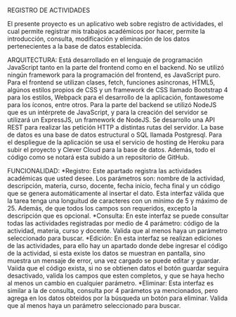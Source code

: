 REGISTRO DE ACTIVIDADES

El presente proyecto es un aplicativo web sobre registro de actividades, el cual permite registrar mis trabajos académicos por hacer, permite la introducción, consulta, modificación y eliminación de los datos pertenecientes a la base de datos establecida.

ARQUITECTURA:
  Está desarrollado en el lenguaje de programación JavaScript tanto en la parte del frontend como en el backend. No se utilizó ningún framework para la programación del frontend, es JavaScript puro.
  Para el frontend se utilizan clases, fetch, funciones asíncronas, HTML5, algúnos estilos propios de CSS y un framework de CSS llamado Bootstrap 4 para los estilos, Webpack para el desarrollo de la aplicación, fontawesome para los íconos, entre otros.
  Para la parte del backend se utilizó NodeJS que es un intérprete de JavaScript, y para la creación del servidor se utilizará un ExpressJS, un framework de NodeJS. Se desarrollo una API REST para realizar las petición HTTP a distintas rutas del servidor.
  La base de datos es una base de datos estructural o SQL llamada Postgresql.
  Para el despliegue de la aplicación se usa el servicio de hosting de Heroku para subir el proyecto y Clever Cloud para la base de datos.
  Además, todo el código como se notará esta subido a un repositorio de GitHub.
  
FUNCIONALIDAD:
  *Registro:
      Este apartado registra las actividades académicas que usted desee. Los parámetros son: nombre de la actividad, descripción, materia, curso, docente, fecha inicio, fecha final y un código que se genera automáticamente al insertar el dato.
      Esta interfaz válida que la tarea tenga una longuitud de caracteres con un mínimo de 5 y máximo de 25. Además, de que todos los campos son requeridos, excepto la descripción que es opcional.
  *Consulta:
      En este interfaz se puede consultar todas las actividades registradas por medio de 4 parámetro: código de la actividad, materia, curso y docente.
      Valida que al menos haya un parámetro seleccionado para buscar.
  *Edición:
      En esta interfaz se realizan ediciones de las actividades, para ello hay un apartado donde debe ingresar el código de la actividad, si esta existe los datos se muestran en pantalla, sino muestra un mensaje de error, una vez cargado se puede editar y guardar.
      Vaiida que el código exista, si no se obtienen datos el botón guardar seguira desactivado, valida los campos que esten completos, y que se haya hecho al menos un cambio en cualquier parámetro.
  *Eliminar:
    Esta interfaz es similar a la de consulta, consulta por 4 parámetos ya mencionados, pero agrega en los datos obteidos por la búsqueda un botón para eliminar.
    Valida que al menos haya un parámetro seleccionado para buscar. 
